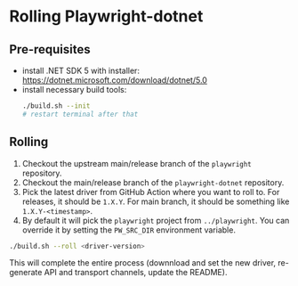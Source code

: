 # Rolling Playwright-dotnet

## Pre-requisites

* install .NET SDK 5 with installer: https://dotnet.microsoft.com/download/dotnet/5.0
* install necessary build tools:
  ```bash
  ./build.sh --init
  # restart terminal after that
  ```

## Rolling

1. Checkout the upstream main/release branch of the `playwright` repository.
1. Checkout the main/release branch of the `playwright-dotnet` repository.
3. Pick the latest driver from GitHub Action where you want to roll to. For releases, it should be `1.X.Y`. For main branch, it should be something like `1.X.Y-<timestamp>`.
4. By default it will pick the `playwright` project from `../playwright`. You can override it by setting the `PW_SRC_DIR` environment variable.

```bash
./build.sh --roll <driver-version>
```

This will complete the entire process (downnload and set the new driver, re-generate API and transport channels, update the README).
